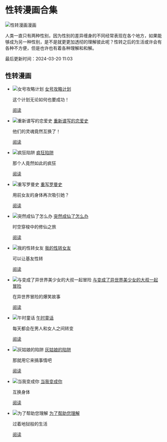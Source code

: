 # 性转漫画合集

![性转漫画漫画](https://img.qisimanhua.kouwz.com/UserFile/jpg/20213/202103011153585338.jpg)

人类一直只有两种性别，因为性别的差异缠身的不同经常表现在各个地方，如果能够成为另一种性别，是不是就更更加透彻的理解彼此呢？性转之后的生活或许会有各种不方便，但是也许也有着各种理解和和解。

最后更新时间：2024-03-20 11:03

## 性转漫画

- ![女号攻略计划](https://img.qisimanhua.kouwz.com/storage/20240320/65fa51d5a101d.jpg) [女号攻略计划](https://img.qisimanhua.kouwz.com/mh/20398.html "女号攻略计划")
    
    这个计划无论如何也要成功！
    
    [阅读](https://img.qisimanhua.kouwz.com/mh/20398.html "女号攻略计划")
  
- ![重新谱写的恋爱史](https://img.qisimanhua.kouwz.com/storage/20220930/6336477a290c9.jpg) [重新谱写的恋爱史](https://img.qisimanhua.kouwz.com/mh/15372.html "重新谱写的恋爱史")
    
    他们的灵魂竟然互换了！
    
    [阅读](https://img.qisimanhua.kouwz.com/mh/15372.html "重新谱写的恋爱史")
  
- ![疯狂陷阱](https://img.qisimanhua.kouwz.com/storage/20220704/62c25460e7037.jpg) [疯狂陷阱](https://img.qisimanhua.kouwz.com/mh/14434.html "疯狂陷阱")
    
    那个人竟然如此的疯狂
    
    [阅读](https://img.qisimanhua.kouwz.com/mh/14434.html "疯狂陷阱")

- ![重写罗曼史](https://img.qisimanhua.kouwz.com/storage/20220526/628f2b904c8e1.jpg) [重写罗曼史](https://img.qisimanhua.kouwz.com/mh/14081.html "重写罗曼史")
    
    用前女友的身体再次吸引她？
    
    [阅读](https://img.qisimanhua.kouwz.com/mh/14081.html "重写罗曼史")
  
- ![突然成仙了怎么办](https://img.qisimanhua.kouwz.com/storage/20220208/62021ad97870b.jpg) [突然成仙了怎么办](https://img.qisimanhua.kouwz.com/mh/12864.html "突然成仙了怎么办")
    
    时空穿梭中的修仙之旅
    
    [阅读](https://img.qisimanhua.kouwz.com/mh/12864.html "突然成仙了怎么办")

- ![我的性转女友](https://img.qisimanhua.kouwz.com/upfromwin/icon/w0nxdw2i8e1bw32uo41lil99.jpg) [我的性转女友](https://img.qisimanhua.kouwz.com/mh/11631.html "我的性转女友")
    
    可以让基友性转
    
    [阅读](https://img.qisimanhua.kouwz.com/mh/11631.html "我的性转女友")

- ![与变成了异世界美少女的大叔一起冒险](https://img.qisimanhua.kouwz.com/storage/20220112/61de8b4ec88da.jpg) [与变成了异世界美少女的大叔一起冒险](https://img.qisimanhua.kouwz.com/mh/12609.html "与变成了异世界美少女的大叔一起冒险")
    
    在异世界冒险的爆笑故事
    
    [阅读](https://img.qisimanhua.kouwz.com/mh/12609.html "与变成了异世界美少女的大叔一起冒险")

- ![午时童话](https://img.qisimanhua.kouwz.com/storage/20211209/61b15e3847257.jpg) [午时童话](https://img.qisimanhua.kouwz.com/mh/12263.html "午时童话")
    
    每天都会在男人和女人之间转变
    
    [阅读](https://img.qisimanhua.kouwz.com/mh/12263.html "午时童话")

- ![灰姑娘的陷阱](https://img.qisimanhua.kouwz.com/storage/20211103/6182570abe426.jpg) [灰姑娘的陷阱](https://img.qisimanhua.kouwz.com/mh/11895.html "灰姑娘的陷阱")
    
    那就用它来搞事情吧
    
    [阅读](https://img.qisimanhua.kouwz.com/mh/11895.html "灰姑娘的陷阱")

- ![当我变成你](https://img.qisimanhua.kouwz.com/upfromwin/icon/iuwzlxuvcengbcski7l1f95k.jpg) [当我变成你](https://img.qisimanhua.kouwz.com/mh/9751.html "当我变成你")
    
    互换身体
    
    [阅读](https://img.qisimanhua.kouwz.com/mh/9751.html "当我变成你")

- ![为了帮助您理解](https://img.qisimanhua.kouwz.com/upfromwin/icon/emh55iyegiud7sf6hdjmk3bt.jpg) [为了帮助您理解](https://img.qisimanhua.kouwz.com/mh/9414.html "为了帮助您理解")
    
    过着地狱般的生活
    
    [阅读](https://img.qisimanhua.kouwz.com/mh/9414.html "为了帮助您理解")